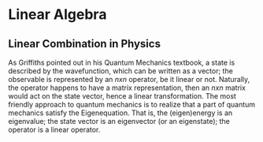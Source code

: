 # Linear Algebra

## Linear Combination in Physics
As Griffiths pointed out in his Quantum Mechanics textbook, a state is described by the wavefunction, which can be written as a vector; the observable is represented by an $nxn$ operator, be it linear or not. Naturally, the operator happens to have a matrix representation, then an $nxn$ matrix would act on the state vector, hence a linear transformation. The most friendly approach to quantum mechanics is to realize that a part of quantum mechanics satisfy the Eigenequation. That is, the (eigen)energy is an eigenvalue; the state vector is an eigenvector (or an eigenstate); the operator is a linear operator.